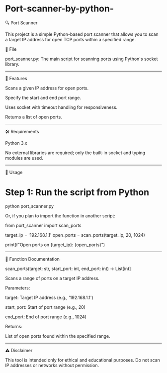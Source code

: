# Port-scanner-by-python-

🔍 Port Scanner

This project is a simple Python-based port scanner that allows you to scan a target IP address for open TCP ports within a specified range.

📁 File

port_scanner.py: The main script for scanning ports using Python's socket library.



---

🚀 Features

Scans a given IP address for open ports.

Specify the start and end port range.

Uses socket with timeout handling for responsiveness.

Returns a list of open ports.



---

🛠️ Requirements

Python 3.x


No external libraries are required; only the built-in socket and typing modules are used.


---

🧪 Usage

# Step 1: Run the script from Python
python port_scanner.py

Or, if you plan to import the function in another script:

from port_scanner import scan_ports

target_ip = '192.168.1.1'
open_ports = scan_ports(target_ip, 20, 1024)

print(f"Open ports on {target_ip}: {open_ports}")


---

📝 Function Documentation

scan_ports(target: str, start_port: int, end_port: int) -> List[int]

Scans a range of ports on a target IP address.

Parameters:

target: Target IP address (e.g., '192.168.1.1')

start_port: Start of port range (e.g., 20)

end_port: End of port range (e.g., 1024)


Returns:

List of open ports found within the specified range.



---

⚠️ Disclaimer

This tool is intended only for ethical and educational purposes. Do not scan IP addresses or networks without permission.
